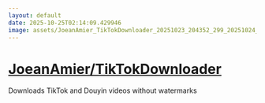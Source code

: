 ```yaml
---
layout: default
date: 2025-10-25T02:14:09.429946
image: assets/JoeanAmier_TikTokDownloader_20251023_204352_299_20251024_224153_d258bf--20251025T004954859--cropped.png
---
```


# [JoeanAmier/TikTokDownloader](https://github.com/JoeanAmier/TikTokDownloader/)

Downloads TikTok and Douyin videos without watermarks
